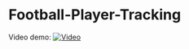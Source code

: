 # Football-Player-Tracking
Video demo: 
[![Video](https://img.youtube.com/vi/VIDEO_ID/0.jpg)](https://drive.google.com/uc?export=download&id=DRIVE_FILE_ID)
